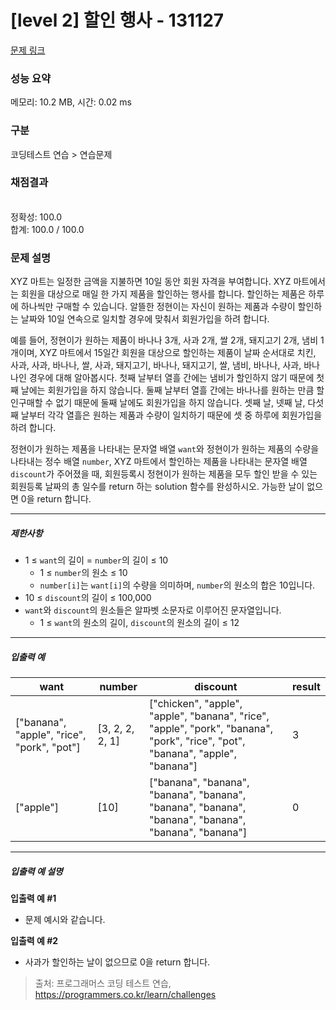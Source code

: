# [level 2] 할인 행사 - 131127 

[문제 링크](https://school.programmers.co.kr/learn/courses/30/lessons/131127) 

### 성능 요약

메모리: 10.2 MB, 시간: 0.02 ms

### 구분

코딩테스트 연습 > 연습문제

### 채점결과

<br/>정확성: 100.0<br/>합계: 100.0 / 100.0

### 문제 설명

<p style="user-select: auto;">XYZ 마트는 일정한 금액을 지불하면 10일 동안 회원 자격을 부여합니다. XYZ 마트에서는 회원을 대상으로 매일 한 가지 제품을 할인하는 행사를 합니다. 할인하는 제품은 하루에 하나씩만 구매할 수 있습니다. 알뜰한 정현이는 자신이 원하는 제품과 수량이 할인하는 날짜와 10일 연속으로 일치할 경우에 맞춰서 회원가입을 하려 합니다.</p>

<p style="user-select: auto;">예를 들어, 정현이가 원하는 제품이 바나나 3개, 사과 2개, 쌀 2개, 돼지고기 2개, 냄비 1개이며, XYZ 마트에서 15일간 회원을 대상으로 할인하는 제품이 날짜 순서대로 치킨, 사과, 사과, 바나나, 쌀, 사과, 돼지고기, 바나나, 돼지고기, 쌀, 냄비, 바나나, 사과, 바나나인 경우에 대해 알아봅시다. 첫째 날부터 열흘 간에는 냄비가 할인하지 않기 때문에 첫째 날에는 회원가입을 하지 않습니다. 둘째 날부터 열흘 간에는 바나나를 원하는 만큼 할인구매할 수 없기 때문에 둘째 날에도 회원가입을 하지 않습니다. 셋째 날, 넷째 날, 다섯째 날부터 각각 열흘은 원하는 제품과 수량이 일치하기 때문에 셋 중 하루에 회원가입을 하려 합니다.</p>

<p style="user-select: auto;">정현이가 원하는 제품을 나타내는 문자열 배열 <code style="user-select: auto;">want</code>와 정현이가 원하는 제품의 수량을 나타내는 정수 배열 <code style="user-select: auto;">number</code>, XYZ 마트에서 할인하는 제품을 나타내는 문자열 배열 <code style="user-select: auto;">discount</code>가 주어졌을 때, 회원등록시 정현이가 원하는 제품을 모두 할인 받을 수 있는 회원등록 날짜의 총 일수를 return 하는 solution 함수를 완성하시오. 가능한 날이 없으면 0을 return 합니다.</p>

<hr style="user-select: auto;">

<h5 style="user-select: auto;">제한사항</h5>

<ul style="user-select: auto;">
<li style="user-select: auto;">1 ≤ <code style="user-select: auto;">want</code>의 길이 = <code style="user-select: auto;">number</code>의 길이 ≤ 10

<ul style="user-select: auto;">
<li style="user-select: auto;">1 ≤ <code style="user-select: auto;">number</code>의 원소 ≤ 10</li>
<li style="user-select: auto;"><code style="user-select: auto;">number[i]</code>는 <code style="user-select: auto;">want[i]</code>의 수량을 의미하며, <code style="user-select: auto;">number</code>의 원소의 합은 10입니다.</li>
</ul></li>
<li style="user-select: auto;">10 ≤ <code style="user-select: auto;">discount</code>의 길이 ≤ 100,000</li>
<li style="user-select: auto;"><code style="user-select: auto;">want</code>와 <code style="user-select: auto;">discount</code>의 원소들은 알파벳 소문자로 이루어진 문자열입니다.

<ul style="user-select: auto;">
<li style="user-select: auto;">1 ≤ <code style="user-select: auto;">want</code>의 원소의 길이, <code style="user-select: auto;">discount</code>의 원소의 길이 ≤ 12</li>
</ul></li>
</ul>

<hr style="user-select: auto;">

<h5 style="user-select: auto;">입출력 예</h5>
<table class="table" style="user-select: auto;">
        <thead style="user-select: auto;"><tr style="user-select: auto;">
<th style="user-select: auto;">want</th>
<th style="user-select: auto;">number</th>
<th style="user-select: auto;">discount</th>
<th style="user-select: auto;">result</th>
</tr>
</thead>
        <tbody style="user-select: auto;"><tr style="user-select: auto;">
<td style="user-select: auto;">["banana", "apple", "rice", "pork", "pot"]</td>
<td style="user-select: auto;">[3, 2, 2, 2, 1]</td>
<td style="user-select: auto;">["chicken", "apple", "apple", "banana", "rice", "apple", "pork", "banana", "pork", "rice", "pot", "banana", "apple", "banana"]</td>
<td style="user-select: auto;">3</td>
</tr>
<tr style="user-select: auto;">
<td style="user-select: auto;">["apple"]</td>
<td style="user-select: auto;">[10]</td>
<td style="user-select: auto;">["banana", "banana", "banana", "banana", "banana", "banana", "banana", "banana", "banana", "banana"]</td>
<td style="user-select: auto;">0</td>
</tr>
</tbody>
      </table>
<hr style="user-select: auto;">

<h5 style="user-select: auto;">입출력 예 설명</h5>

<p style="user-select: auto;"><strong style="user-select: auto;">입출력 예 #1</strong></p>

<ul style="user-select: auto;">
<li style="user-select: auto;">문제 예시와 같습니다.</li>
</ul>

<p style="user-select: auto;"><strong style="user-select: auto;">입출력 예 #2</strong></p>

<ul style="user-select: auto;">
<li style="user-select: auto;">사과가 할인하는 날이 없으므로 0을 return 합니다.</li>
</ul>


> 출처: 프로그래머스 코딩 테스트 연습, https://programmers.co.kr/learn/challenges